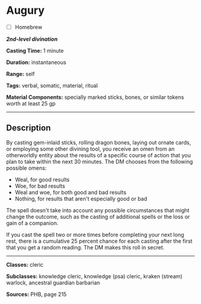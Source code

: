 # Augury

- [ ] Homebrew

***2nd-level divination***

**Casting Time:** 1 minute

**Duration:** instantaneous

**Range:** self

**Tags:** verbal, somatic, material, ritual

**Material Components:** specially marked sticks, bones, or similar tokens worth at least 25 gp

---

## Description
By casting gem-inlaid sticks, rolling dragon bones, laying out ornate cards, or employing some other divining tool, you receive an omen from an otherworldly entity about the results of a specific course of action that you plan to take within the next 30 minutes.
The DM chooses from the following possible omens:
- Weal, for good results
- Woe, for bad results
- Weal and woe, for both good and bad results
- Nothing, for results that aren't especially good or bad

The spell doesn't take into account any possible circumstances that might change the outcome, such as the casting of additional spells or the loss or gain of a companion.

If you cast the spell two or more times before completing your next long rest, there is a cumulative 25 percent chance for each casting after the first that you get a random reading.
The DM makes this roll in secret.

---

**Classes:** cleric

**Subclasses:** knowledge cleric, knowledge (psa) cleric, kraken (stream) warlock, ancestral guardian barbarian

**Sources:** PHB, page 215
